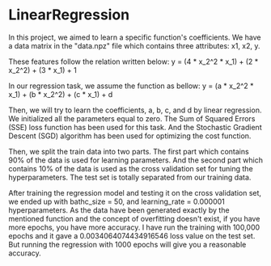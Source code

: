 # LinearRegression
In this project, we aimed to learn a specific function's coefficients.
We have a data matrix in the "data.npz" file which contains three attributes: x1, x2, y.

These features follow the relation written below:
y = (4 * x_2^2 * x_1) + (2 * x_2^2) + (3 * x_1) + 1

In our regression task, we assume the function as bellow:
y = (a * x_2^2 * x_1) + (b * x_2^2) + (c * x_1) + d

Then, we will try to learn the coefficients, a, b, c, and d by linear regression.
We initialized all the parameters equal to zero.
The Sum of Squared Errors (SSE) loss function has been used for this task.
And the Stochastic Gradient Descent (SGD) algorithm has been used for optimizing the cost function.

Then, we split the train data into two parts. 
The first part which contains 90% of the data is used for learning parameters.
And the second part which contains 10% of the data is used as the cross validation set for tuning the hyperparameters.
The test set is totally separated from our training data.

After training the regression model and testing it on the cross validation set, we ended up with bathc_size = 50, and learning_rate = 0.000001 hyperparameters.
As the data have been generated exactly by the mentioned function and the concept of overfitting doesn't exist, if you have more epochs, you have more accuracy.
I have run the training with 100,000 epochs and it gave a 0.0034064074434916546 loss value on the test set.
But running the regression with 1000 epochs will give you a reasonable accuracy.
